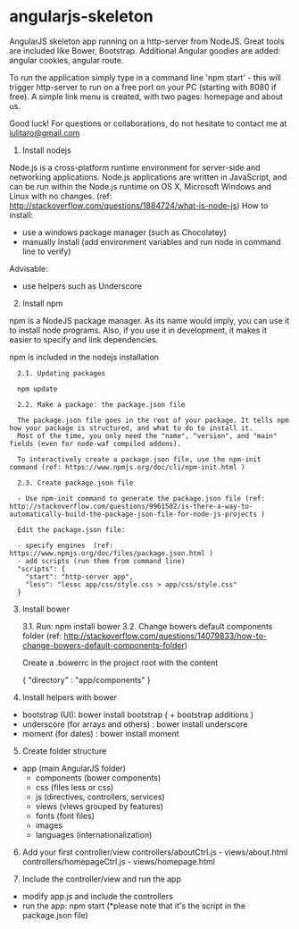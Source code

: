 angularjs-skeleton
==================

AngularJS skeleton app running on a http-server from NodeJS. Great tools are included like Bower, Bootstrap. Additional Angular goodies are added: angular cookies, angular route. 

To run the application simply type in a command line 'npm start' - this will trigger http-server to run on a free port on your PC (starting with 8080 if free). A simple link menu is created, with two pages: homepage and about us.

Good luck! For questions or collaborations, do not hesitate to contact me at iulitaro@gmail.com
1. Install nodejs

Node.js is a cross-platform runtime environment for server-side and networking applications. Node.js applications are written in JavaScript, and can be run within the Node.js runtime on OS X, Microsoft Windows and Linux with no changes.
(ref: http://stackoverflow.com/questions/1884724/what-is-node-js)
How to install:
- use a windows package manager (such as Chocolatey)
- manually install (add environment variables and run node in command line to verify)

Advisable:
- use helpers such as Underscore

2. Install npm

npm is a NodeJS package manager. As its name would imply, you can use it to install node programs. Also, if you use it in development, it makes it easier to specify and link dependencies.

npm is included in the nodejs installation

      2.1. Updating packages
    
      npm update
      
      2.2. Make a package: the package.json file
      
      The package.json file goes in the root of your package. It tells npm how your package is structured, and what to do to install it.
      Most of the time, you only need the "name", "version", and "main" fields (even for node-waf compiled addons).
      
      To interactively create a package.json file, use the npm-init command (ref: https://www.npmjs.org/doc/cli/npm-init.html )
      
      2.3. Create package.json file
      
      - Use npm-init command to generate the package.json file (ref: http://stackoverflow.com/questions/9961502/is-there-a-way-to-automatically-build-the-package-json-file-for-node-js-projects )
      
      Edit the package.json file:
      
      - specify engines  (ref:   https://www.npmjs.org/doc/files/package.json.html )
      - add scripts (run them from command line)
      "scripts": {
        "start": "http-server app",
        "less": "lessc app/css/style.css > app/css/style.css"
      }
      
3. Install bower

    3.1. Run: npm install bower
    3.2. Change bowers default components folder (ref: http://stackoverflow.com/questions/14079833/how-to-change-bowers-default-components-folder)
    
    Create a .bowerrc in the project root with the content 
    
    {
      "directory" : "app/components"
    }
    
    
4. Install helpers with bower

- bootstrap (UI): bower install bootstrap ( + bootstrap additions ) 
- underscore (for arrays and others) : bower install underscore
- moment (for dates) :  bower install moment

5. Create folder structure

- app (main AngularJS folder)
  - components (bower components)
  - css (files less or css)
  - js (directives, controllers, services)
  - views (views grouped by features)
  - fonts (font files)
  - images 
  - languages (internationalization)

6. Add your first controller/view
controllers/aboutCtrl.js - views/about.html
controllers/homepageCtrl.js - views/homepage.html

7. Include the controller/view and run the app

- modify app.js and include the controllers
- run the app: npm start (*please note that it's the script in the package.json file)


      
      